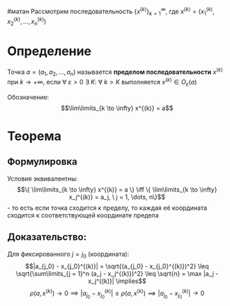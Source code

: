 #матан 
Рассмотрим последовательность $\{ x^{(k)}\}^{\infty}_{k = 1}$, где $x^{(k)} = (x_1^{(k)}, x_2^{(k)}, \dots, x_n^{(k)})$
# Определение
Точка $a = (a_1, a_2, \dots, a_n)$ называется **пределом последовательности** $x^{(k)}$ при $k \to + \infty$, если $\forall \ \varepsilon > 0 \ \exists \ K: \ \forall \ k > K$ выполняется $x^{(k)} \in O_{\varepsilon}(a)$

Обозначение: $$\lim\limits_{k \to \infty} x^{(k)} = a$$
# Теорема
## Формулировка
Условия эквивалентны: $$\{ \lim\limits_{k \to \infty} x^{(k)} = a \} \iff \{ \lim\limits_{k \to \infty} x_j^{(k)} = a_j, \ j = 1, \dots, n\}$$ - то есть если точка сходится к пределу, то каждая её координата сходится к соответствующей координате предела

## Доказательство:
Для фиксированного $j = j_0$ (координата): $$|a_{j_0} - x_{j_0}^{(k)}| = \sqrt{(a_{j_0} - x_{j_0}^{(k)})^2} \leq \sqrt{\sum\limits_{j = 1}^n (a_j - x_j^{(k)})^2} \leq \sqrt{n} = \max |a_j - x_j^{(k)}| \implies$$
$$\rho(a, x^{(k)}) \to 0 \implies |a_{j_0} - x_{j_0}^{(k)}| \leq \rho (a, x^{(k)}) \implies |a_{j_0} - x_{j_0}^{(k)}| \to 0$$